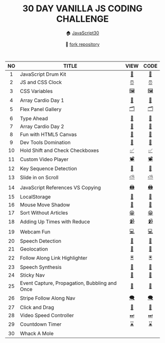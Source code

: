 <div align="center">

# 30 DAY VANILLA JS CODING CHALLENGE

🏠 [JavaScript30](https://javascript30.com/)

🔗 [fork repository](https://github.com/wesbos/JavaScript30)

</br>

<table>
<thead>
<tr><th>NO</th><th>TITLE</th><th>VIEW</th><th>CODE</th></tr>
</thead>
<tbody>
<tr><td align="center">1</td><td>JavaScript Drum Kit</td><td align="center"><a href="https://sryung1225.github.io/JAVASCRIPT30/01_JavaScript_Drum_Kit/">🥁</a></td><td align="center"><a href="https://github.com/sryung1225/JAVASCRIPT30/blob/main/01_JavaScript_Drum_Kit/script.ts">🥁</a></td></tr>
<tr><td align="center">2</td><td>JS and CSS Clock</td><td align="center"><a href="https://sryung1225.github.io/JAVASCRIPT30/02_JS_and_CSS_Clock/">⏰</a></td><td align="center"><a href="https://github.com/sryung1225/JAVASCRIPT30/blob/main/02_JS_and_CSS_Clock/scripts.js">⏰</a></td></tr>
<tr><td align="center">3</td><td>CSS Variables</td><td align="center"><a href="https://sryung1225.github.io/JAVASCRIPT30/03_Playing_with_CSS_Variables_and_JS/">🖼️</a></td><td align="center"><a href="https://github.com/sryung1225/JAVASCRIPT30/blob/main/03_Playing_with_CSS_Variables_and_JS/scripts.js">🖼️</a></td></tr>
<tr><td align="center">4</td><td>Array Cardio Day 1</td><td align="center"><a href="https://sryung1225.github.io/JAVASCRIPT30/04_Array_Cardio_Day_1/">🍡</a></td><td align="center"><a href="https://github.com/sryung1225/JAVASCRIPT30/blob/main/04_Array_Cardio_Day_1/script.ts">🍡</a></td></tr>
<tr><td align="center">5</td><td>Flex Panel Gallery</td><td align="center"><a href="https://sryung1225.github.io/JAVASCRIPT30/05_Flex_Panel_Gallery/">🗂️</a></td><td align="center"><a href="https://github.com/sryung1225/JAVASCRIPT30/blob/main/05_Flex_Panel_Gallery/script.ts">🗂️</a></td></tr>
<tr><td align="center">6</td><td>Type Ahead</td><td align="center"><a href="https://sryung1225.github.io/JAVASCRIPT30/06_Type_Ahead/">🎫</a></td><td align="center"><a href="https://github.com/sryung1225/JAVASCRIPT30/blob/main/06_Type_Ahead/script.ts">🎫</a></td></tr>
<tr><td align="center">7</td><td>Array Cardio Day 2</td><td align="center"><a href="https://sryung1225.github.io/JAVASCRIPT30/07_Array_Cardio_Day_2/">🍡</a></td><td align="center"><a href="https://github.com/sryung1225/JAVASCRIPT30/blob/main/07_Array_Cardio_Day_2/script.ts">🍡</a></td></tr>
<tr><td align="center">8</td><td>Fun with HTML5 Canvas</td><td align="center"><a href="https://sryung1225.github.io/JAVASCRIPT30/08_Fun_with_HTML5_Canvas/">🎨</a></td><td align="center"><a href="https://github.com/sryung1225/JAVASCRIPT30/blob/main/08_Fun_with_HTML5_Canvas/script.ts">🎨</a></td></tr>
<tr><td align="center">9</td><td>Dev Tools Domination</td><td align="center"><a href="https://sryung1225.github.io/JAVASCRIPT30/09_Dev_Tools_Domination/">🔬</a></td><td align="center"><a href="https://github.com/sryung1225/JAVASCRIPT30/blob/main/09_Dev_Tools_Domination/script.ts">🔬</a></td></tr>
<tr><td align="center">10</td><td>Hold Shift and Check Checkboxes</td><td align="center"><a href="https://sryung1225.github.io/JAVASCRIPT30/10_Hold_Shift_and_Check_Checkboxes/">✅</a></td><td align="center"><a href="https://github.com/sryung1225/JAVASCRIPT30/blob/main/10_Hold_Shift_and_Check_Checkboxes/script.ts">✅</a></td></tr>
<tr><td align="center">11</td><td>Custom Video Player</td><td align="center"><a href="https://sryung1225.github.io/JAVASCRIPT30/11_Custom_Video_Player/">📽</a></td><td align="center"><a href="https://github.com/sryung1225/JAVASCRIPT30/blob/main/11_Custom_Video_Player/script.ts">📽</a></td></tr>
<tr><td align="center">12</td><td>Key Sequence Detection</td><td align="center"><a href="https://sryung1225.github.io/JAVASCRIPT30/12_Key_Sequence_Detection/">🦄</a></td><td align="center"><a href="https://github.com/sryung1225/JAVASCRIPT30/blob/main/12_Key_Sequence_Detection/script.ts">🦄</a></td></tr>
<tr><td align="center">13</td><td>Slide in on Scroll</td><td align="center"><a href="https://sryung1225.github.io/JAVASCRIPT30/13_Slide_in_on_Scroll/">⛅</a></td><td align="center"><a href="https://github.com/sryung1225/JAVASCRIPT30/blob/main/13_Slide_in_on_Scroll/script.ts">⛅</a></td></tr>
<tr><td align="center">14</td><td>JavaScript References VS Copying</td><td align="center"><a href="https://sryung1225.github.io/JAVASCRIPT30/14_JavaScript_References_VS_Copying/">🖨</a></td><td align="center"><a href="https://github.com/sryung1225/JAVASCRIPT30/blob/main/14_JavaScript_References_VS_Copying/script.ts">🖨</a></td></tr>
<tr><td align="center">15</td><td>LocalStorage</td><td align="center"><a href="https://sryung1225.github.io/JAVASCRIPT30/15_LocalStorage/">🌮</a></td><td align="center"><a href="https://github.com/sryung1225/JAVASCRIPT30/blob/main/15_LocalStorage/script.ts">🌮</a></td></tr>
<tr><td align="center">16</td><td>Mouse Move Shadow</td><td align="center"><a href="https://sryung1225.github.io/JAVASCRIPT30/16_Mouse_Move_Shadow/">👥</a></td><td align="center"><a href="https://github.com/sryung1225/JAVASCRIPT30/blob/main/16_Mouse_Move_Shadow/script.ts">👥</a></td></tr>
<tr><td align="center">17</td><td>Sort Without Articles</td><td align="center"><a href="https://sryung1225.github.io/JAVASCRIPT30/17_Sort_Without_Articles/">😁</a></td><td align="center"><a href="https://github.com/sryung1225/JAVASCRIPT30/blob/main/17_Sort_Without_Articles/script.ts">😁</a></td></tr>
<tr><td align="center">18</td><td>Adding Up Times with Reduce</td><td align="center"><a href="https://sryung1225.github.io/JAVASCRIPT30/18_Adding_Up_Times_with_Reduce/">📹</a></td><td align="center"><a href="https://github.com/sryung1225/JAVASCRIPT30/blob/main/18_Adding_Up_Times_with_Reduce/script.ts">📹</a></td></tr>
<tr><td align="center">19</td><td>Webcam Fun</td><td align="center"><a href="https://sryung1225.github.io/JAVASCRIPT30/19_Webcam_Fun/">💻</a></td><td align="center"><a href="https://github.com/sryung1225/JAVASCRIPT30/blob/main/19_Webcam_Fun/script.ts">💻</a></td></tr>
<tr><td align="center">20</td><td>Speech Detection</td><td align="center"><a href="https://sryung1225.github.io/JAVASCRIPT30/20_Speech_Detection/">📢</a></td><td align="center"><a href="https://github.com/sryung1225/JAVASCRIPT30/blob/main/20_Speech_Detection/script.ts">📢</a></td></tr>
<tr><td align="center">21</td><td>Geolocation</td><td align="center"><a href="https://sryung1225.github.io/JAVASCRIPT30/21_Geolocation/">🧭</a></td><td align="center"><a href="https://github.com/sryung1225/JAVASCRIPT30/blob/main/21_Geolocation/script.ts">🧭</a></td></tr>
<tr><td align="center">22</td><td>Follow Along Link Highlighter</td><td align="center"><a href="https://sryung1225.github.io/JAVASCRIPT30/22_Follow_Along_Link_Highlighter/">🖲</a></td><td align="center"><a href="https://github.com/sryung1225/JAVASCRIPT30/blob/main/22_Follow_Along_Link_Highlighter/script.ts">🖲</a></td></tr>
<tr><td align="center">23</td><td>Speech Synthesis</td><td align="center"><a href="https://sryung1225.github.io/JAVASCRIPT30/23_Speech_Synthesis/">🤖</a></td><td align="center"><a href="https://github.com/sryung1225/JAVASCRIPT30/blob/main/23_Speech_Synthesis/script.ts">🤖</a></td></tr>
<tr><td align="center">24</td><td>Sticky Nav</td><td align="center"><a href="https://sryung1225.github.io/JAVASCRIPT30/24_Sticky_Nav/">🍯</a></td><td align="center"><a href="https://github.com/sryung1225/JAVASCRIPT30/blob/main/24_Sticky_Nav/script.ts">🍯</a></td></tr>
<tr><td align="center">25</td><td>Event Capture, Propagation, Bubbling and Once</td><td align="center"><a href="https://sryung1225.github.io/JAVASCRIPT30/25_Event_Capture,_Propagtion,_Bubbling_and_Once/">🧼</a></td><td align="center"><a href="https://github.com/sryung1225/JAVASCRIPT30/blob/main/25_Event_Capture,_Propagtion,_Bubbling_and_Once/script.ts">🧼</a></td></tr>
<tr><td align="center">26</td><td>Stripe Follow Along Nav</td><td align="center"><a href="https://sryung1225.github.io/JAVASCRIPT30/26_Stripe_Follow_Along_Nav/">🗨</a></td><td align="center"><a href="https://github.com/sryung1225/JAVASCRIPT30/blob/main/26_Stripe_Follow_Along_Nav/script.ts">🗨</a></td></tr>
<tr><td align="center">27</td><td>Click and Drag</td><td align="center"><a href="https://sryung1225.github.io/JAVASCRIPT30/27_Click_and_Drag/">🎹</a></td><td align="center"><a href="https://github.com/sryung1225/JAVASCRIPT30/blob/main/27_Click_and_Drag/script.ts">🎹</a></td></tr>
<tr><td align="center">28</td><td>Video Speed Controller</td><td align="center"><a href="https://sryung1225.github.io/JAVASCRIPT30/28_Video_Speed_Controller/">⏭</a></td><td align="center"><a href="https://github.com/sryung1225/JAVASCRIPT30/blob/main/28_Video_Speed_Controller/script.ts">⏭</a></td></tr>
<tr><td align="center">29</td><td>Countdown Timer</td><td align="center"><a href="https://sryung1225.github.io/JAVASCRIPT30/29_Countdown_Timer/">⌛</a></td><td align="center"><a href="https://github.com/sryung1225/JAVASCRIPT30/blob/main/29_Countdown_Timer/script.ts">⌛</a></td></tr>
<tr><td align="center">30</td><td>Whack A Mole</td><td align="center"></td><td align="center"></td></tr>
</tbody>
</table>

</div>
